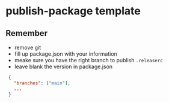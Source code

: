 # publish-package template

## Remember

- remove git
- fill up package.json with your information
- meake sure you have the right branch to publish `.releaserc`
- leave blank the version in package.json

```json
 {
   "branches": ["main"],
   ...
 }
```
